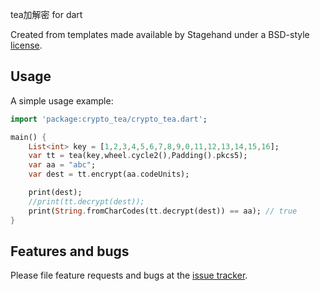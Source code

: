 tea加解密 for dart

Created from templates made available by Stagehand under a BSD-style
[license](https://github.com/dart-lang/stagehand/blob/master/LICENSE).

## Usage

A simple usage example:

```dart
import 'package:crypto_tea/crypto_tea.dart';

main() {
    List<int> key = [1,2,3,4,5,6,7,8,9,0,11,12,13,14,15,16];
    var tt = tea(key,wheel.cycle2(),Padding().pkcs5);
    var aa = "abc";
    var dest = tt.encrypt(aa.codeUnits);

    print(dest);
    //print(tt.decrypt(dest));
    print(String.fromCharCodes(tt.decrypt(dest)) == aa); // true
}
```

## Features and bugs

Please file feature requests and bugs at the [issue tracker][tracker].

[tracker]: http://example.com/issues/replaceme
